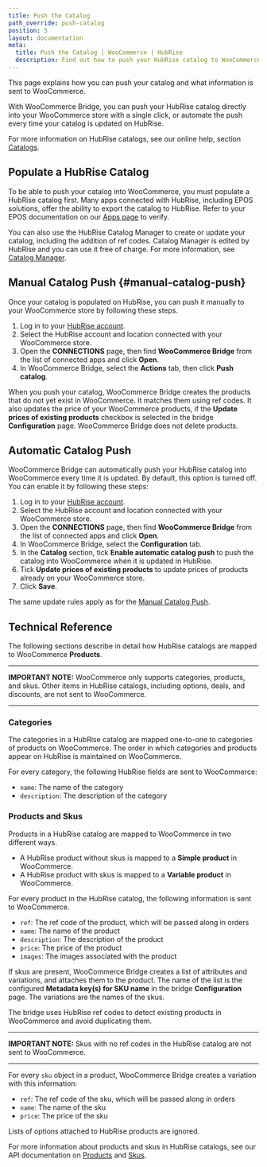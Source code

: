 ```yaml
---
title: Push the Catalog
path_override: push-catalog
position: 5
layout: documentation
meta:
  title: Push the Catalog | WooCommerce | HubRise
  description: Find out how to push your HubRise catalog to WooCommerce, how items and options are encoded, and which features are supported.
---
```


This page explains how you can push your catalog and what information is sent to WooCommerce.

With WooCommerce Bridge, you can push your HubRise catalog directly into your WooCommerce store with a single click, or automate the push every time your catalog is updated on HubRise.

For more information on HubRise catalogs, see our online help, section [Catalogs](/docs/catalog).

## Populate a HubRise Catalog

To be able to push your catalog into WooCommerce, you must populate a HubRise catalog first. Many apps connected with HubRise, including EPOS solutions, offer the ability to export the catalog to HubRise. Refer to your EPOS documentation on our [Apps page](/apps) to verify.

You can also use the HubRise Catalog Manager to create or update your catalog, including the addition of ref codes. Catalog Manager is edited by HubRise and you can use it free of charge. For more information, see [Catalog Manager](/apps/catalog-manager/overview).

## Manual Catalog Push {#manual-catalog-push}

Once your catalog is populated on HubRise, you can push it manually to your WooCommerce store by following these steps.

1. Log in to your [HubRise account](https://manager.hubrise.com).
1. Select the HubRise account and location connected with your WooCommerce store.
1. Open the **CONNECTIONS** page, then find **WooCommerce Bridge** from the list of connected apps and click **Open**.
1. In WooCommerce Bridge, select the **Actions** tab, then click **Push catalog**.

When you push your catalog, WooCommerce Bridge creates the products that do not yet exist in WooCommerce. It matches them using ref codes. It also updates the price of your WooCommerce products, if the **Update prices of existing products** checkbox is selected in the bridge **Configuration** page. WooCommerce Bridge does not delete products.

## Automatic Catalog Push

WooCommerce Bridge can automatically push your HubRise catalog into WooCommerce every time it is updated. By default, this option is turned off. You can enable it by following these steps:

1. Log in to your [HubRise account](https://manager.hubrise.com).
1. Select the HubRise account and location connected with your WooCommerce store.
1. Open the **CONNECTIONS** page, then find **WooCommerce Bridge** from the list of connected apps and click **Open**.
1. In WooCommerce Bridge, select the **Configuration** tab.
1. In the **Catalog** section, tick **Enable automatic catalog push** to push the catalog into WooCommerce when it is updated in HubRise.
1. Tick **Update prices of existing products** to update prices of products already on your WooCommerce store.
1. Click **Save**.

The same update rules apply as for the [Manual Catalog Push](#manual-catalog-push).

## Technical Reference

The following sections describe in detail how HubRise catalogs are mapped to WooCommerce **Products**.

---

**IMPORTANT NOTE:** WooCommerce only supports categories, products, and skus. Other items in HubRise catalogs, including options, deals, and discounts, are not sent to WooCommerce.

---

### Categories

The categories in a HubRise catalog are mapped one-to-one to categories of products on WooCommerce.
The order in which categories and products appear on HubRise is maintained on WooCommerce.

For every category, the following HubRise fields are sent to WooCommerce:

- `name`: The name of the category
- `description`: The description of the category

### Products and Skus

Products in a HubRise catalog are mapped to WooCommerce in two different ways.

- A HubRise product without skus is mapped to a **Simple product** in WooCommerce.
- A HubRise product with skus is mapped to a **Variable product** in WooCommerce.

For every product in the HubRise catalog, the following information is sent to WooCommerce.

- `ref`: The ref code of the product, which will be passed along in orders
- `name`: The name of the product
- `description`: The description of the product
- `price`: The price of the product
- `images`: The images associated with the product

If skus are present, WooCommerce Bridge creates a list of attributes and variations, and attaches them to the product. The name of the list is the configured **Metadata key(s) for SKU name** in the bridge **Configuration** page. The variations are the names of the skus.

The bridge uses HubRise ref codes to detect existing products in WooCommerce and avoid duplicating them.

---

**IMPORTANT NOTE:** Skus with no ref codes in the HubRise catalog are not sent to WooCommerce.

---

For every `sku` object in a product, WooCommerce Bridge creates a variation with this information:

- `ref`: The ref code of the sku, which will be passed along in orders
- `name`: The name of the sku
- `price`: The price of the sku

Lists of options attached to HubRise products are ignored.

For more information about products and skus in HubRise catalogs, see our API documentation on [Products](/developers/api/catalogs#products) and [Skus](/developers/api/catalogs#skus).
